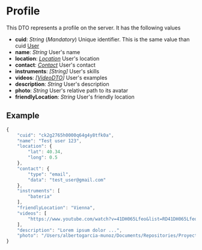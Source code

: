 # Profile

This DTO represents a profile on the server. It has the following values

- **cuid**: _String_ (_Mandatory_) Unique identifier. This is the same value than cuid [User](./user.md)
- **name**: _String_ User's name
- **location**: _[Location](./location.md)_ User's location
- **contact**: _[Contact](./contact.md)_ User's contact
- **instruments**: _[String]_ User's skills
- **videos**: _[[VideoDTO](DTO/video.md)]_ User's examples
- **description**: _String_ User's description
- **photo**: _String_ User's relative path to its avatar
- **friendlyLocation**: _String_ User's friendly location

## Example

```javascript
{
    "cuid": "ck2g2765h0000q64g4y8tfk0a",
    "name": "Test user 123",
    "location": {
        "lat": 40.34,
        "long": 0.5
    },
    "contact": {
        "type": "email",
        "data": "test_user@gmail.com"
    },
    "instruments": [
        "bateria"
    ],
    "friendlyLocation": "Vienna",
    "videos": [
        "https://www.youtube.com/watch?v=41DH065Lfeo&list=RD41DH065Lfeo&start_radio=1"
    ],
    "description": "Lorem ipsum dolor ...",
    "photo": "/Users/albertogarcia-munoz/Documents/Repositories/ProyectoFinal/PiedPipers/public/img/ck2g2765h0000q64g4y8tfk0a.png"
}
```
